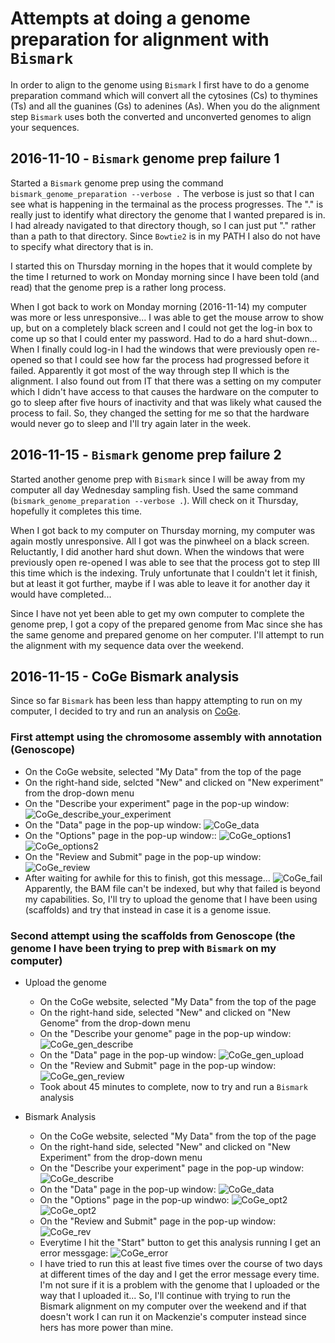 # Attempts at doing a genome preparation for alignment with `Bismark`

In order to align to the genome using `Bismark` I first have to do a genome preparation command which will convert all the cytosines (Cs) to thymines (Ts) and all the guanines (Gs) to adenines (As). When you do the alignment step `Bismark` uses both the converted and unconverted genomes to align your sequences.

## 2016-11-10 - `Bismark` genome prep failure 1
Started a `Bismark` genome prep using the command `bismark_genome_preparation --verbose .` The verbose is just so that I can see what is happening in the termainal as the process progresses. The "." is really just to identify what directory the genome that I wanted prepared is in. I had already navigated to that directory though, so I can just put "." rather than a path to that directory. Since `Bowtie2` is in my PATH I also do not have to specify what directory that is in.

I started this on Thursday morning in the hopes that it would complete by the time I returned to work on Monday morning since I have been told (and read) that the genome prep is a rather long process.

When I got back to work on Monday morning (2016-11-14) my computer was more or less unresponsive... I was able to get the mouse arrow to show up, but on a completely black screen and I could not get the log-in box to come up so that I could enter my password. Had to do a hard shut-down... When I finally could log-in I had the windows that were previously open re-opened so that I could see how far the process had progressed before it failed. Apparently it got most of the way through step II which is the alignment. I also found out from IT that there was a setting on my computer which I didn't have access to that causes the hardware on the computer to go to sleep after five hours of inactivity and that was likely what caused the process to fail. So, they changed the setting for me so that the hardware would never go to sleep and I'll try again later in the week.

## 2016-11-15 - `Bismark` genome prep failure 2
Started another genome prep with `Bismark` since I will be away from my computer all day Wednesday sampling fish. Used the same command (`bismark_genome_preparation --verbose .`). Will check on it Thursday, hopefully it completes this time.

When I got back to my computer on Thursday morning, my computer was again mostly unresponsive. All I got was the pinwheel on a black screen. Reluctantly, I did another hard shut down. When the windows that were previously open re-opened I was able to see that the process got to step III this time which is the indexing. Truly unfortunate that I couldn't let it finish, but at least it got further, maybe if I was able to leave it for another day it would have completed...

Since I have not yet been able to get my own computer to complete the genome prep, I got a copy of the prepared genome from Mac since she has the same genome and prepared genome on her computer. I'll attempt to run the alignment with my sequence data over the weekend.

## 2016-11-15 - CoGe Bismark analysis
Since so far `Bismark` has been less than happy attempting to run on my computer, I decided to try and run an analysis on [CoGe](https://genomevolution.org/coge/).

### First attempt using the chromosome assembly with annotation (Genoscope)
- On the CoGe website, selected "My Data" from the top of the page
- On the right-hand side, selcted "New" and clicked on "New experiment" from the drop-down menu
- On the "Describe your experiment" page in the pop-up window:
![CoGe_describe_your_experiment](https://github.com/mmiddleton/mmiddleton-fish546/blob/master/images/Bismark_genome_prep_notebook/CoGe_describe_chr.png)
- On the "Data" page in the pop-up window:
![CoGe_data](https://github.com/mmiddleton/mmiddleton-fish546/blob/master/images/Bismark_genome_prep_notebook/CoGe_data_chr_and_scaf.png)
- On the "Options" page in the pop-up window::
![CoGe_options1](https://github.com/mmiddleton/mmiddleton-fish546/blob/master/images/Bismark_genome_prep_notebook/CoGe_options1_chr_and_scaf.png)
![CoGe_options2](https://github.com/mmiddleton/mmiddleton-fish546/blob/master/images/Bismark_genome_prep_notebook/CoGe_options2_chr_and_scaf.png)
- On the "Review and Submit" page in the pop-up window:
![CoGe_review](https://github.com/mmiddleton/mmiddleton-fish546/blob/master/images/Bismark_genome_prep_notebook/CoGe_review_chr.png)
- After waiting for awhile for this to finish, got this message...
![CoGe_fail](https://github.com/mmiddleton/mmiddleton-fish546/blob/master/images/Bismark_genome_prep_notebook/CoGe_chr_fail.png)
Apparently, the BAM file can't be indexed, but why that failed is beyond my capabilities. So, I'll try to upload the genome that I have been using (scaffolds) and try that instead in case it is a genome issue.

### Second attempt using the scaffolds from Genoscope (the genome I have been trying to prep with `Bismark` on my computer)
- Upload the genome
	- On the CoGe website, selected "My Data" from the top of the page
	- On the right-hand side, selected "New" and clicked on "New Genome" from the drop-down menu
	- On the "Describe your genome" page in the pop-up window:
	![CoGe_gen_describe](https://github.com/mmiddleton/mmiddleton-fish546/blob/master/images/Bismark_genome_prep_notebook/CoGe_describegenome.png)
    - On the "Data" page in the pop-up window:
    ![CoGe_gen_upload](https://github.com/mmiddleton/mmiddleton-fish546/blob/master/images/Bismark_genome_prep_notebook/CoGe_uploadgenome.png)
    - On the "Review and Submit" page in the pop-up window:
    ![CoGe_gen_review](https://github.com/mmiddleton/mmiddleton-fish546/blob/master/images/Bismark_genome_prep_notebook/CoGe_reviewgenome.png)
    - Took about 45 minutes to complete, now to try and run a `Bismark` analysis

- Bismark Analysis
	- On the CoGe website, selected "My Data" from the top of the page
	- On the right-hand side, selected "New" and clicked on "New Experiment" from the drop-down menu
	- On the "Describe your experiment" page in the pop-up window:
	![CoGe_describe](https://github.com/mmiddleton/mmiddleton-fish546/blob/master/images/Bismark_genome_prep_notebook/CoGe_describe_scaf.png)
	- On the "Data" page in the pop-up window:
	![CoGe_data](https://github.com/mmiddleton/mmiddleton-fish546/blob/master/images/Bismark_genome_prep_notebook/CoGe_data_chr_and_scaf.png)
    - On the "Options" page in the pop-up windwo:
    ![CoGe_opt2](https://github.com/mmiddleton/mmiddleton-fish546/blob/master/images/Bismark_genome_prep_notebook/CoGe_options1_chr_and_scaf.png)
    ![CoGe_opt2](https://github.com/mmiddleton/mmiddleton-fish546/blob/master/images/Bismark_genome_prep_notebook/CoGe_options2_chr_and_scaf.png)
    - On the "Review and Submit" page in the pop-up window:
    ![CoGe_rev](https://github.com/mmiddleton/mmiddleton-fish546/blob/master/images/Bismark_genome_prep_notebook/CoGe_review_scaf.png)
    - Everytime I hit the "Start" button to get this analysis running I get an error messgage:
    ![CoGe_error](https://github.com/mmiddleton/mmiddleton-fish546/blob/master/images/Bismark_genome_prep_notebook/CoGe_scaf_fail.png)
    - I have tried to run this at least five times over the course of two days at different times of the day and I get the error message every time. I'm not sure if it is a problem with the genome that I uploaded or the way that I uploaded it... So, I'll continue with trying to run the Bismark alignment on my computer over the weekend and if that doesn't work I can run it on Mackenzie's computer instead since hers has more power than mine.